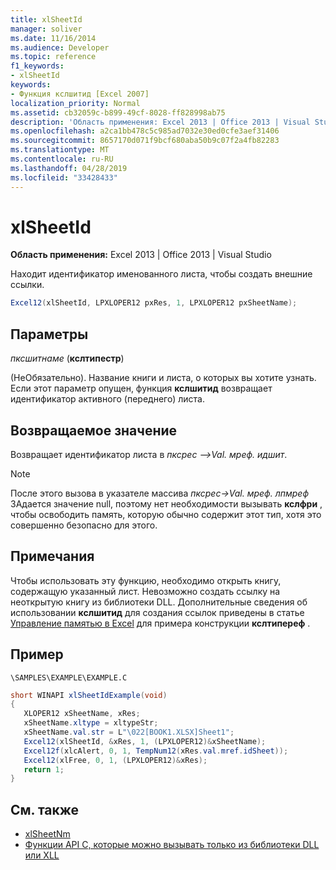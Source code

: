 ```yaml
---
title: xlSheetId
manager: soliver
ms.date: 11/16/2014
ms.audience: Developer
ms.topic: reference
f1_keywords:
- xlSheetId
keywords:
- Функция кслшитид [Excel 2007]
localization_priority: Normal
ms.assetid: cb32059c-b899-49cf-8028-ff828998ab75
description: 'Область применения: Excel 2013 | Office 2013 | Visual Studio'
ms.openlocfilehash: a2ca1bb478c5c985ad7032e30ed0cfe3aef31406
ms.sourcegitcommit: 8657170d071f9bcf680aba50b9c07f2a4fb82283
ms.translationtype: MT
ms.contentlocale: ru-RU
ms.lasthandoff: 04/28/2019
ms.locfileid: "33428433"
---
```

# <a name="xlsheetid"></a>xlSheetId

**Область применения:** Excel 2013 | Office 2013 | Visual Studio 
  
Находит идентификатор именованного листа, чтобы создать внешние ссылки.
  
```cs
Excel12(xlSheetId, LPXLOPER12 pxRes, 1, LPXLOPER12 pxSheetName);
```

## <a name="parameters"></a>Параметры

_пксшитнаме_ (**кслтипестр**)
  
(НеОбязательно). Название книги и листа, о которых вы хотите узнать. Если этот параметр опущен, функция **кслшитид** возвращает идентификатор активного (переднего) листа. 
  
## <a name="return-value"></a>Возвращаемое значение

Возвращает идентификатор листа в _пксрес —\>Val. мреф. идшит_. 
  
> [!NOTE]
> После этого вызова в указателе массива _пксрес-\>Val. мреф. лпмреф_ ЗАдается значение null, поэтому нет необходимости вызывать **кслфри** , чтобы освободить память, которую обычно содержит этот тип, хотя это совершенно безопасно для этого. 
  
## <a name="remarks"></a>Примечания

Чтобы использовать эту функцию, необходимо открыть книгу, содержащую указанный лист. Невозможно создать ссылку на неоткрытую книгу из библиотеки DLL. Дополнительные сведения об использовании **кслшитид** для создания ссылок приведены в статье [Управление памятью в Excel](memory-management-in-excel.md) для примера конструкции **кслтипереф** . 
  
## <a name="example"></a>Пример

 `\SAMPLES\EXAMPLE\EXAMPLE.C`
  
```cs
short WINAPI xlSheetIdExample(void)
{       
   XLOPER12 xSheetName, xRes;
   xSheetName.xltype = xltypeStr;
   xSheetName.val.str = L"\022[BOOK1.XLSX]Sheet1";
   Excel12(xlSheetId, &xRes, 1, (LPXLOPER12)&xSheetName);
   Excel12f(xlcAlert, 0, 1, TempNum12(xRes.val.mref.idSheet));
   Excel12(xlFree, 0, 1, (LPXLOPER12)&xRes);
   return 1;
}
```

## <a name="see-also"></a>См. также

- [xlSheetNm](xlsheetnm.md)
- [Функции API C, которые можно вызывать только из библиотеки DLL или XLL](c-api-functions-that-can-be-called-only-from-a-dll-or-xll.md)

